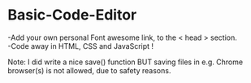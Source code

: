 # Basic-Code-Editor

-Add your own personal Font awesome link, to the < head > section. <br>
-Code away in HTML, CSS and JavaScript ! 

Note: I did write a nice save() function BUT saving files in e.g. Chrome browser(s) is not allowed, due to safety reasons. 
